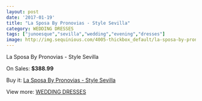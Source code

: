 ```yaml
---
layout: post
date: '2017-01-19'
title: "La Sposa By Pronovias - Style Sevilla"
category: WEDDING DRESSES
tags: ["junoesque","sevilla","wedding","evening","dresses"]
image: http://img.sequinious.com/4005-thickbox_default/la-sposa-by-pronovias-style-sevilla.jpg
---
```

La Sposa By Pronovias - Style Sevilla

On Sales: **$388.99**
<a href="https://www.sequinious.com/wedding-dresses/1615-la-sposa-by-pronovias-style-sevilla.html"><amp-img layout="responsive" width="600" height="600" src="//img.sequinious.com/4005-thickbox_default/la-sposa-by-pronovias-style-sevilla.jpg" alt="La Sposa By Pronovias - Style Sevilla 0" /></a>
<a href="https://www.sequinious.com/wedding-dresses/1615-la-sposa-by-pronovias-style-sevilla.html"><amp-img layout="responsive" width="600" height="600" src="//img.sequinious.com/4007-thickbox_default/la-sposa-by-pronovias-style-sevilla.jpg" alt="La Sposa By Pronovias - Style Sevilla 1" /></a>
<a href="https://www.sequinious.com/wedding-dresses/1615-la-sposa-by-pronovias-style-sevilla.html"><amp-img layout="responsive" width="600" height="600" src="//img.sequinious.com/4006-thickbox_default/la-sposa-by-pronovias-style-sevilla.jpg" alt="La Sposa By Pronovias - Style Sevilla 2" /></a>

Buy it: [La Sposa By Pronovias - Style Sevilla](https://www.sequinious.com/wedding-dresses/1615-la-sposa-by-pronovias-style-sevilla.html "La Sposa By Pronovias - Style Sevilla")

View more: [WEDDING DRESSES](https://www.sequinious.com/2-wedding-dresses "WEDDING DRESSES")